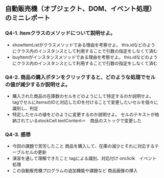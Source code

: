 ## 自動販売機（オブジェクト、DOM、イベント処理）のミニレポート
### Q4-1. Itemクラスのメソッドについて説明せよ。
* showItemListがクラスメソッドである理由を考察せよ。
this.idなどのようにクラス内のインスタンスとして利用することで引数の指定をしなくて済む
* buyItemがインスタンスメソッドである理由を考察せよ。
this.idなどのようにクラス内のインスタンスとして利用することで引数の指定をしなくて済む
### Q4-2. 商品の購入ボタンをクリックすると、どのような処理でセルの値が減少するか説明せよ。
* 購入された商品の在庫数のセルをどのようにして特定するのか説明せよ。
tagでセルにitemsのIDと対応したIDを付けることで変更したいセルを個々に識別し、判定
* 特定したセルの値をどのように変更するのか説明せよ。
セルのテキストが格納されているstockCell.textContent＝　商品のストックで変更した
### Q4-3. 感想
* 今回の課題で苦労したこと
商品を購入して、在庫の減少とそれに対応するテーブルセルの更新
* 演習を通して理解できたこと
tagによる識別、対応付け
oncliclk　イベント処理
* この自動販売機プログラムの追加機能や課題など
商品画像の挿入
